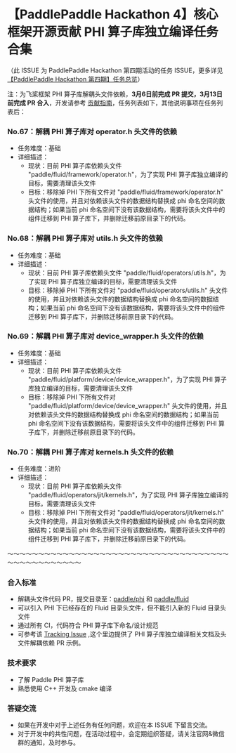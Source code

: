 # 【PaddlePaddle Hackathon 4】核心框架开源贡献 PHI 算子库独立编译任务合集

（此 ISSUE 为 PaddlePaddle Hackathon 第四期活动的任务 ISSUE，更多详见 [【PaddlePaddle Hackathon 第四期】任务总览](https://github.com/PaddlePaddle/Paddle/issues/50629)）

注：为飞桨框架 PHI 算子库解耦头文件依赖，**3月6日前完成 PR 提交，3月13日前完成 PR 合入**，开发请参考 [贡献指南](https://www.paddlepaddle.org.cn/documentation/docs/zh/develop/dev_guides/index_cn.html)，任务列表如下，其他说明事项在任务列表后：

### No.67：解耦 PHI 算子库对 operator.h 头文件的依赖 <a name='task67'></a>

- 任务难度：基础
- 详细描述：
  - 现状：目前 PHI 算子库依赖头文件 "paddle/fluid/framework/operator.h"，为了实现 PHI 算子库独立编译的目标，需要清理该头文件
  - 目标：移除掉 PHI 下所有文件对 "paddle/fluid/framework/operator.h" 头文件的使用，并且对依赖该头文件的数据结构替换成 phi 命名空间的数据结构；如果当前 phi 命名空间下没有该数据结构，需要将该头文件中的组件迁移到 PHI 算子库下，并删除迁移前原目录下的代码。

### No.68：解耦 PHI 算子库对 utils.h 头文件的依赖 <a name='task68'></a>

- 任务难度：基础
- 详细描述：
  - 现状：目前 PHI 算子库依赖头文件 "paddle/fluid/operators/utils.h"，为了实现 PHI 算子库独立编译的目标，需要清理该头文件
  - 目标：移除掉 PHI 下所有文件对 "paddle/fluid/operators/utils.h" 头文件的使用，并且对依赖该头文件的数据结构替换成 phi 命名空间的数据结构；如果当前 phi 命名空间下没有该数据结构，需要将该头文件中的组件迁移到 PHI 算子库下，并删除迁移前原目录下的代码。

### No.69：解耦 PHI 算子库对 device_wrapper.h 头文件的依赖 <a name='task69'></a>

- 任务难度：基础
- 详细描述：
  - 现状：目前 PHI 算子库依赖头文件 "paddle/fluid/platform/device/device_wrapper.h"，为了实现 PHI 算子库独立编译的目标，需要清理该头文件
  - 目标：移除掉 PHI 下所有文件对 "paddle/fluid/platform/device/device_wrapper.h" 头文件的使用，并且对依赖该头文件的数据结构替换成 phi 命名空间的数据结构；如果当前 phi 命名空间下没有该数据结构，需要将该头文件中的组件迁移到 PHI 算子库下，并删除迁移前原目录下的代码。

### No.70：解耦 PHI 算子库对 kernels.h 头文件的依赖 <a name='task70'></a>

- 任务难度：进阶
- 详细描述：
  - 现状：目前 PHI 算子库依赖头文件 "paddle/fluid/operators/jit/kernels.h"，为了实现 PHI 算子库独立编译的目标，需要清理该头文件
  - 目标：移除掉 PHI 下所有文件对 "paddle/fluid/operators/jit/kernels.h" 头文件的使用，并且对依赖该头文件的数据结构替换成 phi 命名空间的数据结构；如果当前 phi 命名空间下没有该数据结构，需要将该头文件中的组件迁移到 PHI 算子库下，并删除迁移前原目录下的代码。



～～～～～～～～～～～～～～～～～～～～～～～～～～～～～～～～～～～～～～～～～～～～～～～～

### 合入标准

- 解耦头文件代码 PR，提交目录至：[paddle/phi](https://github.com/PaddlePaddle/Paddle/tree/develop/paddle/phi) 和 [paddle/fluid](https://github.com/PaddlePaddle/Paddle/tree/develop/paddle/fluid)
- 可以引入 PHI 下已经存在的 Fluid 目录头文件，但不能引入新的 Fluid 目录头文件
- 通过所有 CI，代码符合 PHI 算子库下命名/设计规范
- 可参考该 [Tracking Issue](https://github.com/PaddlePaddle/Paddle/issues/47615) ,这个里边提供了 PHI 算子库独立编译相关文档及头文件解耦依赖 PR 示例。

### 技术要求
- 了解 Paddle PHI 算子库
- 熟悉使用 C++ 开发及 cmake 编译

### 答疑交流

- 如果在开发中对于上述任务有任何问题，欢迎在本 ISSUE 下留言交流。
- 对于开发中的共性问题，在活动过程中，会定期组织答疑，请关注官网&微信群的通知，及时参与。